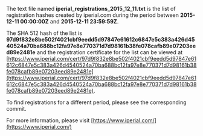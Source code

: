 The text file named **iperial_registrations_2015_12_11.txt** is the list of registration hashes created by iperial.com during the period between **2015-12-11 00:00:00Z** and **2015-12-11 23:59:59Z**.

The SHA 512 hash of the list is **97d9f832e8be502f4021cbf9eedd5d97847e61612c6847e5c383a426d4540524a70ba688bc12fa97e8e770371d7d98161b38fe078cafb89e07203eed89e2481e** and the registration certificate for the list can be viewed at [https://www.iperial.com/cert/97d9f832e8be502f4021cbf9eedd5d97847e61612c6847e5c383a426d4540524a70ba688bc12fa97e8e770371d7d98161b38fe078cafb89e07203eed89e2481e](https://www.iperial.com/cert/97d9f832e8be502f4021cbf9eedd5d97847e61612c6847e5c383a426d4540524a70ba688bc12fa97e8e770371d7d98161b38fe078cafb89e07203eed89e2481e).

To find registrations for a different period, please see the corresponding commit.

For more information, please visit [https://www.iperial.com/](https://www.iperial.com/)
